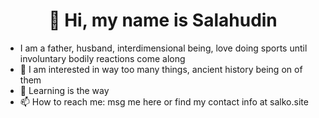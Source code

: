 <h1 align="center" title="and I am happy you are here">👋 Hi, my name is Salahudin</h1>



- I am a father, husband, interdimensional being, love doing sports until involuntary bodily reactions come along
- 👀 I am interested in way too many things, ancient history being on of them
- 🌱 Learning is the way
- 📫 How to reach me: msg me here or find my contact info at salko.site
